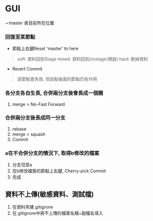 # GUI


✓master 表目前所在位置
### 回復至某節點
* 節點上右鍵Reset 'master' to here
> soft: 資料回到Stage
> mixed: 資料回到Unstage(預設)
> hard: 刪掉資料

* Revert Commit
> 該節點會失效, 但該點後面的節點仍有作用


### 各分支各自生長, 合併兩分支後會長成一個圈
1. merge > No-Fast Forward


### 合併兩分支後長成同一分支
1. rebase
2. merge > squash
3. Commit


### a在不合併分支的情況下, 取得b修改的檔案
1. 分支切至a
2. 在b修改檔案的節點上右鍵, Cherry-pick Commit
3. 完成


## 資料不上傳(敏感資料、測試檔)
1. 在資料夾建.gitignore
2. 在.gitignore中將不上傳的檔案名稱+副檔名填入